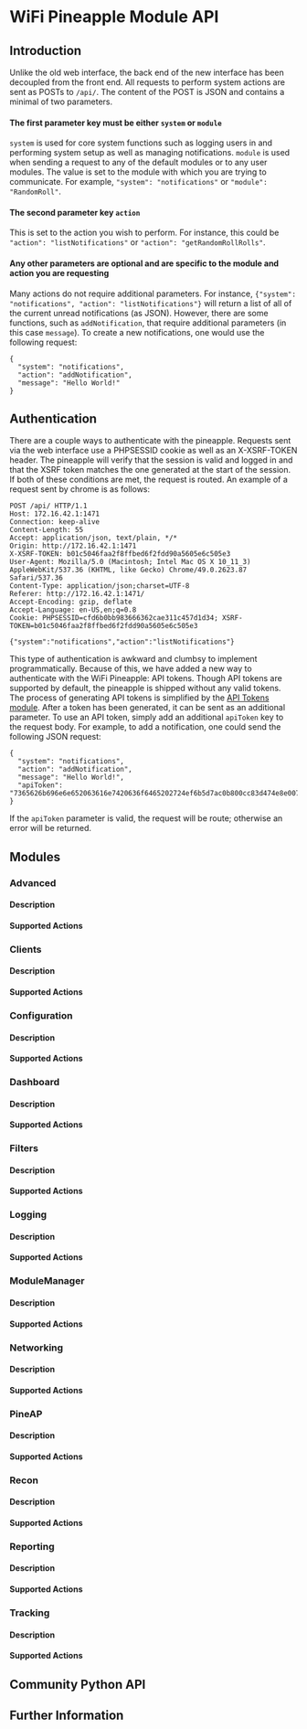 # WiFi Pineapple Module API

## Introduction
Unlike the old web interface, the back end of the new interface has been decoupled from the front end. All requests to perform system actions are sent as POSTs to `/api/`. The content of the POST is JSON and contains a minimal of two parameters.
#### The first parameter key must be either `system` or `module`
`system` is used for core system functions such as logging users in and performing system setup as well as managing notifications. `module` is used when sending a request to any of the default modules or to any user modules. The value is set to the module with which you are trying to communicate. For example, `"system": "notifications"` or `"module": "RandomRoll"`.
#### The second parameter key `action`
This is set to the action you wish to perform. For instance, this could be `"action": "listNotifications"` or `"action": "getRandomRollRolls"`.
#### Any other parameters are optional and are specific to the module and action you are requesting
Many actions do not require additional parameters. For instance, `{"system": "notifications", "action": "listNotifications"}` will return a list of all of the current unread notifications (as JSON). However, there are some functions, such as `addNotification`, that require additional parameters (in this case `message`). To create a new notifications, one would use the following request:
```
{
  "system": "notifications",
  "action": "addNotification",
  "message": "Hello World!"
}
```

## Authentication
There are a couple ways to authenticate with the pineapple. Requests sent via the web interface use a PHPSESSID cookie as well as an X-XSRF-TOKEN header. The pineapple will verify that the session is valid and logged in and that the XSRF token matches the one generated at the start of the session. If both of these conditions are met, the request is routed. An example of a request sent by chrome is as follows:
```
POST /api/ HTTP/1.1
Host: 172.16.42.1:1471
Connection: keep-alive
Content-Length: 55
Accept: application/json, text/plain, */*
Origin: http://172.16.42.1:1471
X-XSRF-TOKEN: b01c5046faa2f8ffbed6f2fdd90a5605e6c505e3
User-Agent: Mozilla/5.0 (Macintosh; Intel Mac OS X 10_11_3) AppleWebKit/537.36 (KHTML, like Gecko) Chrome/49.0.2623.87 Safari/537.36
Content-Type: application/json;charset=UTF-8
Referer: http://172.16.42.1:1471/
Accept-Encoding: gzip, deflate
Accept-Language: en-US,en;q=0.8
Cookie: PHPSESSID=cfd6b0bb983666362cae311c457d1d34; XSRF-TOKEN=b01c5046faa2f8ffbed6f2fdd90a5605e6c505e3

{"system":"notifications","action":"listNotifications"}
```
This type of authentication is awkward and clumbsy to implement programmatically. Because of this, we have added a new way to authenticate with the WiFi Pineapple: API tokens. Though API tokens are supported by default, the pineapple is shipped without any valid tokens. The process of generating API tokens is simplified by the [API Tokens module](https://github.com/735tesla/Pineapple-API-Tokens-Module). After a token has been generated, it can be sent as an additional parameter. To use an API token, simply add an additional `apiToken` key to the request body. For example, to add a notification, one could send the following JSON request:
```
{
  "system": "notifications",
  "action": "addNotification",
  "message": "Hello World!",
  "apiToken": "7365626b696e6e652063616e7420636f6465202724ef6b5d7ac0b800cc83d474e8e007"
}
```
If the `apiToken` parameter is valid, the request will be route; otherwise an error will be returned.

## Modules
### Advanced
#### Description
#### Supported Actions
### Clients
#### Description
#### Supported Actions
### Configuration
#### Description
#### Supported Actions
### Dashboard
#### Description
#### Supported Actions
### Filters
#### Description
#### Supported Actions
### Logging
#### Description
#### Supported Actions
### ModuleManager
#### Description
#### Supported Actions
### Networking
#### Description
#### Supported Actions
### PineAP
#### Description
#### Supported Actions
### Recon
#### Description
#### Supported Actions
### Reporting
#### Description
#### Supported Actions
### Tracking
#### Description
#### Supported Actions

## Community Python API

## Further Information
